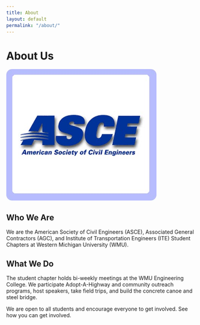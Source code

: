```yaml
---
title: About
layout: default
permalink: "/about/"
---
```


# About Us

![ASCE Logo](/images/logo.jpg)
## Who We Are
We are the American Society of Civil Engineers (ASCE), Associated General Contractors (AGC), and Institute of Transportation Engineers (ITE) Student Chapters at Western Michigan University (WMU).
## What We Do
The student chapter holds bi-weekly meetings at the WMU Engineering College. We participate Adopt-A-Highway and community outreach programs, host speakers, take field trips, and build the concrete canoe and steel bridge.

We are open to all students and encourage everyone to get involved. See how you can get involved.